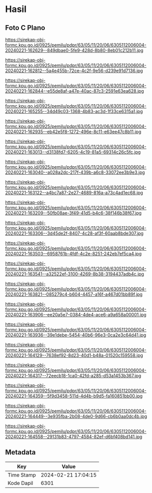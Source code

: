 # Hasil

## Foto C Plano

https://sirekap-obj-formc.kpu.go.id/0925/pemilu/pdpr/63/05/11/20/06/6305112006004-20240221-162629--849dbae0-5fe9-428d-8b80-8eb01c212b11.jpg

https://sirekap-obj-formc.kpu.go.id/0925/pemilu/pdpr/63/05/11/20/06/6305112006004-20240221-162812--5a4e455b-72ce-4c2f-9e56-d239e91d7136.jpg

https://sirekap-obj-formc.kpu.go.id/0925/pemilu/pdpr/63/05/11/20/06/6305112006004-20240221-162844--e55de8af-a47e-40ac-87c3-2591e63ea628.jpg

https://sirekap-obj-formc.kpu.go.id/0925/pemilu/pdpr/63/05/11/20/06/6305112006004-20240221-165255--34d49c03-1368-4b83-ac3d-1f33ce6315a1.jpg

https://sirekap-obj-formc.kpu.go.id/0925/pemilu/pdpr/63/05/11/20/06/6305112006004-20240221-162935--eb42e5f8-1272-496e-8c11-e63ee47c8b11.jpg

https://sirekap-obj-formc.kpu.go.id/0925/pemilu/pdpr/63/05/11/20/06/6305112006004-20240221-163013--d3138fd7-6205-4c19-81a5-69314c26c5fc.jpg

https://sirekap-obj-formc.kpu.go.id/0925/pemilu/pdpr/63/05/11/20/06/6305112006004-20240221-163040--a028a2dc-217f-439b-a6c8-33072ee3b9e3.jpg

https://sirekap-obj-formc.kpu.go.id/0925/pemilu/pdpr/63/05/11/20/06/6305112006004-20240221-163122--a4bc7a87-2e27-4689-816a-a73c4ad1ec68.jpg

https://sirekap-obj-formc.kpu.go.id/0925/pemilu/pdpr/63/05/11/20/06/6305112006004-20240221-163209--50fb08ae-3f49-41d5-b4c6-38f146b38f67.jpg

https://sirekap-obj-formc.kpu.go.id/0925/pemilu/pdpr/63/05/11/20/06/6305112006004-20240221-163306--3d45de2f-8407-4c28-af3f-60aab8bde307.jpg

https://sirekap-obj-formc.kpu.go.id/0925/pemilu/pdpr/63/05/11/20/06/6305112006004-20240221-163503--6958761b-4fdf-4c2e-8251-242eb7ef5ca4.jpg

https://sirekap-obj-formc.kpu.go.id/0925/pemilu/pdpr/63/05/11/20/06/6305112006004-20240221-163541--a32522ef-3100-4269-8b38-3194437adb4c.jpg

https://sirekap-obj-formc.kpu.go.id/0925/pemilu/pdpr/63/05/11/20/06/6305112006004-20240221-163821--085279c4-b604-4457-a16f-a467d01bb89f.jpg

https://sirekap-obj-formc.kpu.go.id/0925/pemilu/pdpr/63/05/11/20/06/6305112006004-20240221-163906--ee20a5e7-0384-4de4-ace6-a9a658a00001.jpg

https://sirekap-obj-formc.kpu.go.id/0925/pemilu/pdpr/63/05/11/20/06/6305112006004-20240221-163936--39e1debe-5454-40b6-96e3-0ca2e3c64d41.jpg

https://sirekap-obj-formc.kpu.go.id/0925/pemilu/pdpr/63/05/11/20/06/6305112006004-20240221-164129--7638ef92-8d23-40d1-b48a-01520c159558.jpg

https://sirekap-obj-formc.kpu.go.id/0925/pemilu/pdpr/63/05/11/20/06/6305112006004-20240221-164317--72eecb18-1ca0-42fd-a285-d53a1453b367.jpg

https://sirekap-obj-formc.kpu.go.id/0925/pemilu/pdpr/63/05/11/20/06/6305112006004-20240221-164359--5f9d3458-511d-4d4b-b9d5-fa160851bb00.jpg

https://sirekap-obj-formc.kpu.go.id/0925/pemilu/pdpr/63/05/11/20/06/6305112006004-20240221-164449--3e935fba-2b08-4de0-9d66-cb6b0aa0dc4b.jpg

https://sirekap-obj-formc.kpu.go.id/0925/pemilu/pdpr/63/05/11/20/06/6305112006004-20240221-164558--29131b83-4797-4584-82ef-d6bf408bd141.jpg


## Metadata

| Key        | Value               |
| ---------- | ------------------- |
| Time Stamp | 2024-02-21 17:04:15 |
| Kode Dapil | 6301                |



